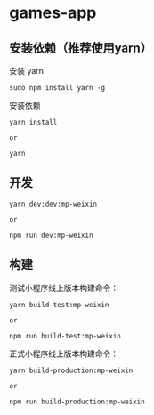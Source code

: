 # games-app

## 安装依赖（推荐使用yarn）

安装 yarn

```
sudo npm install yarn -g
```

安装依赖

```
yarn install 

or 

yarn
```

## 开发

```
yarn dev:dev:mp-weixin

or

npm run dev:mp-weixin
```

## 构建

测试小程序线上版本构建命令：

```
yarn build-test:mp-weixin

or

npm run build-test:mp-weixin
```

正式小程序线上版本构建命令：

```
yarn build-production:mp-weixin

or

npm run build-production:mp-weixin
```
